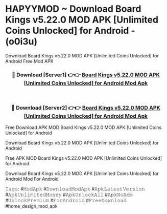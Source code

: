 # HAPYYMOD ~ Download Board Kings v5.22.0 MOD APK [Unlimited Coins Unlocked] for Android - (o0i3u)
Download Board Kings v5.22.0 MOD APK [Unlimited Coins Unlocked] for Android Free Mod APK

<div align="center">
<h3>🔴 Download [Server1] 👉👉 <a href="https://apk-comot.site?title=Board_Kings_v5.22.0_MOD_APK_[Unlimited_Coins_Unlocked]_for_Android">Board Kings v5.22.0 MOD APK [Unlimited Coins Unlocked] for Android Mod Apk</a></h3><br>

<h3>🔴 Download [Server2] 👉👉 <a href="https://apk-comot.site?title=Board_Kings_v5.22.0_MOD_APK_[Unlimited_Coins_Unlocked]_for_Android">Board Kings v5.22.0 MOD APK [Unlimited Coins Unlocked] for Android Mod Apk</a></h3>
</div>


Free Download APK MOD Board Kings v5.22.0 MOD APK [Unlimited Coins Unlocked] for Android

Download Board Kings v5.22.0 MOD APK [Unlimited Coins Unlocked] for Android 

Free APK MOD Board Kings v5.22.0 MOD APK [Unlimited Coins Unlocked] for Android 

Download Board Kings v5.22.0 MOD APK [Unlimited Coins Unlocked] for Android Mod For Android

𝚃𝚊𝚐𝚜: #𝙼𝚘𝚍𝙰𝚙𝚔 #𝙳𝚘𝚠𝚗𝚕𝚘𝚊𝚍𝙼𝚘𝚍𝙰𝚙𝚔 #𝙰𝚙𝚔𝙻𝚊𝚝𝚎𝚜𝚝𝚅𝚎𝚛𝚜𝚒𝚘𝚗 #𝙰𝚙𝚔𝚄𝚗𝚕𝚒𝚖𝚒𝚝𝚎𝚍𝙼𝚘𝚗𝚎𝚢 #𝙰𝚙𝚔𝚄𝚗𝚕𝚘𝚌𝚔𝙰𝚕𝚕 #𝙰𝚙𝚔𝙽𝚘𝙰𝚍𝚜 #𝚄𝚗𝚕𝚘𝚌𝚔𝙿𝚛𝚎𝚖𝚒𝚞𝚖 #𝙵𝚘𝚛𝙰𝚗𝚍𝚛𝚘𝚒𝚍 #𝙵𝚛𝚎𝚎𝙳𝚘𝚠𝚗𝚕𝚘𝚊𝚍 #home_design_mod_apk